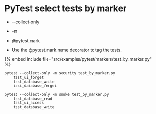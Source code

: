 # PyTest select tests by marker

* --collect-only
* -m
* @pytest.mark


* Use the @pytest.mark.name decorator to tag the tests.

{% embed include file="src/examples/pytest/markers/test_by_marker.py" %}

```
pytest --collect-only -m security test_by_marker.py
    test_ui_forget
    test_database_write
    test_database_forget
```

```
pytest --collect-only -m smoke test_by_marker.py
    test_database_read
    test_ui_access
    test_database_write
```


